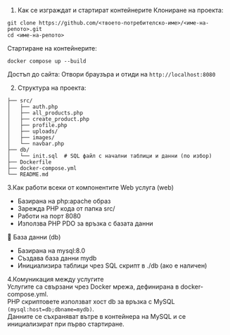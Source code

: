 1. Как се изграждат и стартират контейнерите
Клониране на проекта:
```
git clone https://github.com/<твоето-потребителско-име>/<име-на-репото>.git
cd <име-на-репото>
```

Стартиране на контейнерите:
```
docker compose up --build
```
Достъп до сайта:
Отвори браузъра и отиди на ```http://localhost:8080```

2. Структура на проекта:
```
├── src/
│   ├── auth.php
│   ├── all_products.php
│   ├── create_product.php
│   ├── profile.php
│   ├── uploads/
│   ├── images/
│   └── navbar.php
├── db/
│   └── init.sql  # SQL файл с начални таблици и данни (по избор)
├── Dockerfile
├── docker-compose.yml
└── README.md
```
3.Как работи всеки от компонентите
 Web услуга (web)
  - Базиранa на php:apache образ
  - Зарежда PHP кода от папка src/
  - Работи на порт 8080
  - Използва PHP PDO за връзка с базата данни

🔹 База данни (db)
  - Базиранa на mysql:8.0
  - Създава база данни mydb
  - Инициализира таблици чрез SQL скрипт в ./db (ако е наличен)


4.Комуникация между услугите  
Услугите са свързани чрез Docker мрежа, дефинирана в docker-compose.yml.  
PHP скриптовете използват хост db за връзка с MySQL ```(mysql:host=db;dbname=mydb)```.  
Данните се съхраняват вътре в контейнера на MySQL и се инициализират при първо стартиране.  
